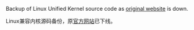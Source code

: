 Backup of Linux Unified Kernel source code as [original website](https://www.longene.org/) is down.

Linux兼容内核源码备份，原[官方网站](https://www.longene.org/)已下线。
